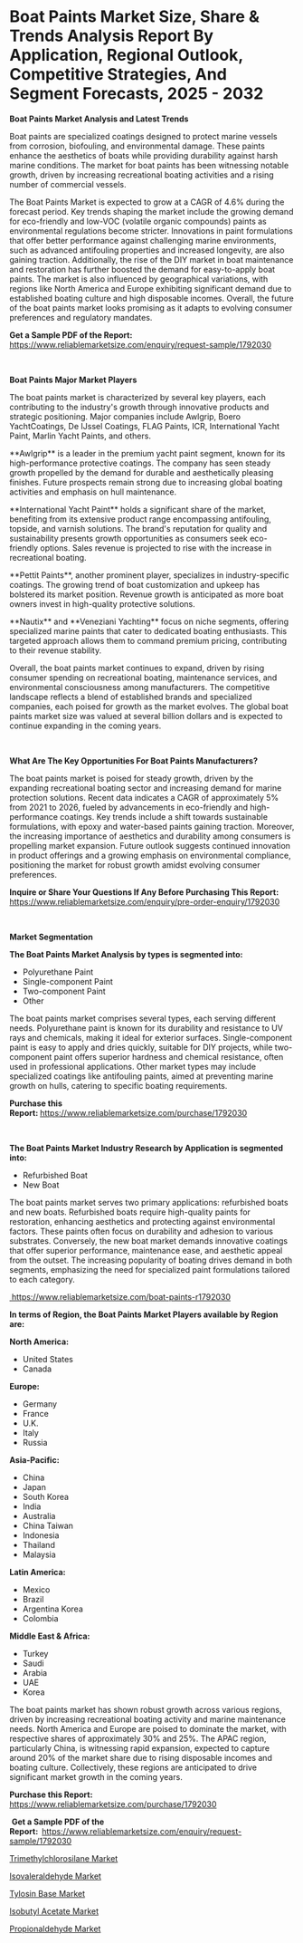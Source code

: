 <p><h1>Boat Paints Market Size, Share & Trends Analysis Report By Application, Regional Outlook, Competitive Strategies, And Segment Forecasts, 2025 - 2032</h1></p><p><strong>Boat Paints Market Analysis and Latest Trends</strong></p>
<p><p>Boat paints are specialized coatings designed to protect marine vessels from corrosion, biofouling, and environmental damage. These paints enhance the aesthetics of boats while providing durability against harsh marine conditions. The market for boat paints has been witnessing notable growth, driven by increasing recreational boating activities and a rising number of commercial vessels.</p><p>The Boat Paints Market is expected to grow at a CAGR of 4.6% during the forecast period. Key trends shaping the market include the growing demand for eco-friendly and low-VOC (volatile organic compounds) paints as environmental regulations become stricter. Innovations in paint formulations that offer better performance against challenging marine environments, such as advanced antifouling properties and increased longevity, are also gaining traction. Additionally, the rise of the DIY market in boat maintenance and restoration has further boosted the demand for easy-to-apply boat paints. The market is also influenced by geographical variations, with regions like North America and Europe exhibiting significant demand due to established boating culture and high disposable incomes. Overall, the future of the boat paints market looks promising as it adapts to evolving consumer preferences and regulatory mandates.</p></p>
<p><strong>Get a Sample PDF of the Report:&nbsp;</strong> <a href="https://www.reliablemarketsize.com/enquiry/request-sample/1792030?utm_campaign=1143&utm_medium=2&utm_source=Github&utm_content=ia&utm_term=01042025&utm_id=boat-paints">https://www.reliablemarketsize.com/enquiry/request-sample/1792030</a></p>
<p>&nbsp;</p>
<p><strong>Boat Paints Major Market Players</strong></p>
<p><p>The boat paints market is characterized by several key players, each contributing to the industry's growth through innovative products and strategic positioning. Major companies include Awlgrip, Boero YachtCoatings, De IJssel Coatings, FLAG Paints, ICR, International Yacht Paint, Marlin Yacht Paints, and others.</p><p>**Awlgrip** is a leader in the premium yacht paint segment, known for its high-performance protective coatings. The company has seen steady growth propelled by the demand for durable and aesthetically pleasing finishes. Future prospects remain strong due to increasing global boating activities and emphasis on hull maintenance.</p><p>**International Yacht Paint** holds a significant share of the market, benefiting from its extensive product range encompassing antifouling, topside, and varnish solutions. The brand's reputation for quality and sustainability presents growth opportunities as consumers seek eco-friendly options. Sales revenue is projected to rise with the increase in recreational boating.</p><p>**Pettit Paints**, another prominent player, specializes in industry-specific coatings. The growing trend of boat customization and upkeep has bolstered its market position. Revenue growth is anticipated as more boat owners invest in high-quality protective solutions.</p><p>**Nautix** and **Veneziani Yachting** focus on niche segments, offering specialized marine paints that cater to dedicated boating enthusiasts. This targeted approach allows them to command premium pricing, contributing to their revenue stability.</p><p>Overall, the boat paints market continues to expand, driven by rising consumer spending on recreational boating, maintenance services, and environmental consciousness among manufacturers. The competitive landscape reflects a blend of established brands and specialized companies, each poised for growth as the market evolves. The global boat paints market size was valued at several billion dollars and is expected to continue expanding in the coming years.</p></p>
<p>&nbsp;</p>
<p><strong>What Are The Key Opportunities For Boat Paints Manufacturers?</strong></p>
<p><p>The boat paints market is poised for steady growth, driven by the expanding recreational boating sector and increasing demand for marine protection solutions. Recent data indicates a CAGR of approximately 5% from 2021 to 2026, fueled by advancements in eco-friendly and high-performance coatings. Key trends include a shift towards sustainable formulations, with epoxy and water-based paints gaining traction. Moreover, the increasing importance of aesthetics and durability among consumers is propelling market expansion. Future outlook suggests continued innovation in product offerings and a growing emphasis on environmental compliance, positioning the market for robust growth amidst evolving consumer preferences.</p></p>
<p><strong>Inquire or Share Your Questions If Any Before Purchasing This Report:</strong> <a href="https://www.reliablemarketsize.com/enquiry/pre-order-enquiry/1792030?utm_campaign=1143&utm_medium=2&utm_source=Github&utm_content=ia&utm_term=01042025&utm_id=boat-paints">https://www.reliablemarketsize.com/enquiry/pre-order-enquiry/1792030</a></p>
<p>&nbsp;</p>
<p><strong>Market Segmentation</strong></p>
<p><strong>The Boat Paints Market Analysis by types is segmented into:</strong></p>
<p><ul><li>Polyurethane Paint</li><li>Single-component Paint</li><li>Two-component Paint</li><li>Other</li></ul></p>
<p><p>The boat paints market comprises several types, each serving different needs. Polyurethane paint is known for its durability and resistance to UV rays and chemicals, making it ideal for exterior surfaces. Single-component paint is easy to apply and dries quickly, suitable for DIY projects, while two-component paint offers superior hardness and chemical resistance, often used in professional applications. Other market types may include specialized coatings like antifouling paints, aimed at preventing marine growth on hulls, catering to specific boating requirements.</p></p>
<p><strong>Purchase this Report:&nbsp;</strong><a href="https://www.reliablemarketsize.com/purchase/1792030?utm_campaign=1143&utm_medium=2&utm_source=Github&utm_content=ia&utm_term=01042025&utm_id=boat-paints">https://www.reliablemarketsize.com/purchase/1792030</a></p>
<p>&nbsp;</p>
<p><strong>The Boat Paints Market Industry Research by Application is segmented into:</strong></p>
<p><ul><li>Refurbished Boat</li><li>New Boat</li></ul></p>
<p><p>The boat paints market serves two primary applications: refurbished boats and new boats. Refurbished boats require high-quality paints for restoration, enhancing aesthetics and protecting against environmental factors. These paints often focus on durability and adhesion to various substrates. Conversely, the new boat market demands innovative coatings that offer superior performance, maintenance ease, and aesthetic appeal from the outset. The increasing popularity of boating drives demand in both segments, emphasizing the need for specialized paint formulations tailored to each category.</p></p>
<p><a href="https://www.reliablemarketsize.com/boat-paints-r1792030?utm_campaign=1143&utm_medium=2&utm_source=Github&utm_content=ia&utm_term=01042025&utm_id=boat-paints">&nbsp;https://www.reliablemarketsize.com/boat-paints-r1792030</a></p>
<p><strong>In terms of Region, the Boat Paints Market Players available by Region are:</strong></p>
<p>
    <p> <strong> North America: </strong>
        <ul>
            <li>United States</li>
            <li>Canada</li>
        </ul>
        </p> 
    <p> <strong> Europe: </strong>
        <ul>
            <li>Germany</li>
            <li>France</li>
            <li>U.K.</li>
            <li>Italy</li>
            <li>Russia</li>
        </ul>
        </p> 
    <p> <strong> Asia-Pacific: </strong>
        <ul>
            <li>China</li>
            <li>Japan</li>
            <li>South Korea</li>
            <li>India</li>
            <li>Australia</li>
            <li>China Taiwan</li>
            <li>Indonesia</li>
            <li>Thailand</li>
            <li>Malaysia</li>
        </ul>
        </p> 
    <p> <strong> Latin America: </strong>
        <ul>
            <li>Mexico</li>
            <li>Brazil</li>
            <li>Argentina Korea</li>
            <li>Colombia</li>
        </ul>
        </p> 
    <p> <strong> Middle East & Africa: </strong>
        <ul>
            <li>Turkey</li>
            <li>Saudi</li>
            <li>Arabia</li>
            <li>UAE</li>
            <li>Korea</li>
        </ul>
    </p>
    </p>
<p><p>The boat paints market has shown robust growth across various regions, driven by increasing recreational boating activity and marine maintenance needs. North America and Europe are poised to dominate the market, with respective shares of approximately 30% and 25%. The APAC region, particularly China, is witnessing rapid expansion, expected to capture around 20% of the market share due to rising disposable incomes and boating culture. Collectively, these regions are anticipated to drive significant market growth in the coming years.</p></p>
<p><strong>Purchase this Report: </strong><a href="https://www.reliablemarketsize.com/purchase/1792030?utm_campaign=1143&utm_medium=2&utm_source=Github&utm_content=ia&utm_term=01042025&utm_id=boat-paints">https://www.reliablemarketsize.com/purchase/1792030</a></p>
<p>&nbsp;<strong>Get a Sample PDF of the Report:&nbsp;&nbsp;</strong><a href="https://www.reliablemarketsize.com/enquiry/request-sample/1792030?utm_campaign=1143&utm_medium=2&utm_source=Github&utm_content=ia&utm_term=01042025&utm_id=boat-paints">https://www.reliablemarketsize.com/enquiry/request-sample/1792030</a></p>
<p><strong></strong></p>
<p><p><a href="https://github.com/kaidaloeckf7/Market-Research-Report-List-1/blob/main/trimethylchlorosilane-market.md?utm_campaign=1143&utm_medium=2&utm_source=Github&utm_content=ia&utm_term=01042025&utm_id=boat-paints">Trimethylchlorosilane Market</a></p><p><a href="https://github.com/ajegiobitsa/Market-Research-Report-List-1/blob/main/isovaleraldehyde-market.md?utm_campaign=1143&utm_medium=2&utm_source=Github&utm_content=ia&utm_term=01042025&utm_id=boat-paints">Isovaleraldehyde Market</a></p><p><a href="https://github.com/arifasabeygb/Market-Research-Report-List-1/blob/main/tylosin-base-market.md?utm_campaign=1143&utm_medium=2&utm_source=Github&utm_content=ia&utm_term=01042025&utm_id=boat-paints">Tylosin Base Market</a></p><p><a href="https://github.com/ocambdidarhz/Market-Research-Report-List-1/blob/main/isobutyl-acetate-market.md?utm_campaign=1143&utm_medium=2&utm_source=Github&utm_content=ia&utm_term=01042025&utm_id=boat-paints">Isobutyl Acetate Market</a></p><p><a href="https://github.com/aslinalirey9/Market-Research-Report-List-1/blob/main/propionaldehyde-market.md?utm_campaign=1143&utm_medium=2&utm_source=Github&utm_content=ia&utm_term=01042025&utm_id=boat-paints">Propionaldehyde Market</a></p></p>